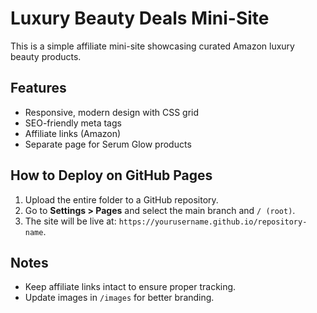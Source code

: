 # Luxury Beauty Deals Mini-Site

This is a simple affiliate mini-site showcasing curated Amazon luxury beauty products.

## Features
- Responsive, modern design with CSS grid
- SEO-friendly meta tags
- Affiliate links (Amazon)
- Separate page for Serum Glow products

## How to Deploy on GitHub Pages
1. Upload the entire folder to a GitHub repository.
2. Go to **Settings > Pages** and select the main branch and `/ (root)`.
3. The site will be live at: `https://yourusername.github.io/repository-name`.

## Notes
- Keep affiliate links intact to ensure proper tracking.
- Update images in `/images` for better branding.
